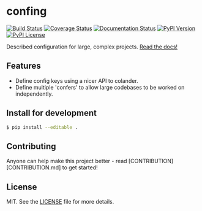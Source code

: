 # confing
[![Build Status](https://img.shields.io/travis/chainreactionmfg/confing/master.svg)](https://travis-ci.org/chainreactionmfg/confing)
[![Coverage Status](https://img.shields.io/coveralls/chainreactionmfg/confing/master.svg)](https://coveralls.io/r/chainreactionmfg/confing)
[![Documentation Status](https://readthedocs.org/projects/confing/badge/?version=latest&style=flat)](https://readthedocs.org/projects/confing/?badge=latest)
[![PyPI Version](https://img.shields.io/pypi/v/confing.svg)](https://pypi.python.org/pypi/confing)
[![PyPI License](https://img.shields.io/pypi/l/confing.svg)](https://pypi.python.org/pypi/confing)

Described configuration for large, complex projects. 
[Read the docs!](http://confing.readthedocs.org/en/latest/)

## Features

* Define config keys using a nicer API to colander.
* Define multiple 'confers' to allow large codebases to be worked on independently.


## Install for development
```bash
$ pip install --editable .
```


## Contributing
Anyone can help make this project better - read [CONTRIBUTION][CONTRIBUTION.md] to get started!


## License
MIT. See the [LICENSE](LICENSE) file for more details.

